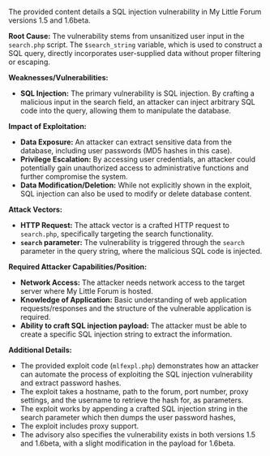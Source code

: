 The provided content details a SQL injection vulnerability in My Little Forum versions 1.5 and 1.6beta.

**Root Cause:**
The vulnerability stems from unsanitized user input in the `search.php` script. The `$search_string` variable, which is used to construct a SQL query, directly incorporates user-supplied data without proper filtering or escaping.

**Weaknesses/Vulnerabilities:**
- **SQL Injection:** The primary vulnerability is SQL injection. By crafting a malicious input in the search field, an attacker can inject arbitrary SQL code into the query, allowing them to manipulate the database.

**Impact of Exploitation:**
- **Data Exposure:** An attacker can extract sensitive data from the database, including user passwords (MD5 hashes in this case).
- **Privilege Escalation:** By accessing user credentials, an attacker could potentially gain unauthorized access to administrative functions and further compromise the system.
- **Data Modification/Deletion:** While not explicitly shown in the exploit, SQL injection can also be used to modify or delete database content.

**Attack Vectors:**
- **HTTP Request:** The attack vector is a crafted HTTP request to `search.php`, specifically targeting the search functionality.
- **`search` parameter:** The vulnerability is triggered through the `search` parameter in the query string, where the malicious SQL code is injected.

**Required Attacker Capabilities/Position:**
- **Network Access:** The attacker needs network access to the target server where My Little Forum is hosted.
- **Knowledge of Application:** Basic understanding of web application requests/responses and the structure of the vulnerable application is required.
- **Ability to craft SQL injection payload:** The attacker must be able to create a specific SQL injection string to extract the information.

**Additional Details:**
- The provided exploit code (`mlfexpl.php`) demonstrates how an attacker can automate the process of exploiting the SQL injection vulnerability and extract password hashes.
- The exploit takes a hostname, path to the forum, port number, proxy settings, and the username to retrieve the hash for, as parameters.
- The exploit works by appending a crafted SQL injection string in the search parameter which then dumps the user password hashes,
- The exploit includes proxy support.
- The advisory also specifies the vulnerability exists in both versions 1.5 and 1.6beta, with a slight modification in the payload for 1.6beta.